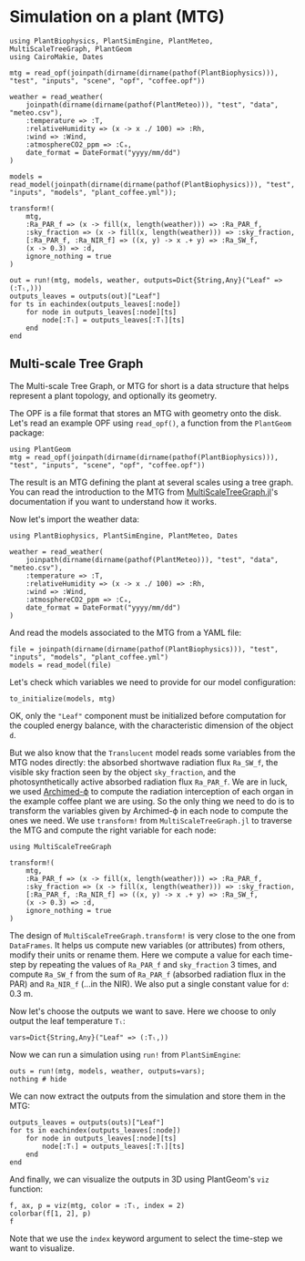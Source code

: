 # Simulation on a plant (MTG)

```@setup usepkg
using PlantBiophysics, PlantSimEngine, PlantMeteo, MultiScaleTreeGraph, PlantGeom
using CairoMakie, Dates

mtg = read_opf(joinpath(dirname(dirname(pathof(PlantBiophysics))), "test", "inputs", "scene", "opf", "coffee.opf"))

weather = read_weather(
    joinpath(dirname(dirname(pathof(PlantMeteo))), "test", "data", "meteo.csv"),
    :temperature => :T,
    :relativeHumidity => (x -> x ./ 100) => :Rh,
    :wind => :Wind,
    :atmosphereCO2_ppm => :Cₐ,
    date_format = DateFormat("yyyy/mm/dd")
)

models = read_model(joinpath(dirname(dirname(pathof(PlantBiophysics))), "test", "inputs", "models", "plant_coffee.yml"));

transform!(
    mtg,
    :Ra_PAR_f => (x -> fill(x, length(weather))) => :Ra_PAR_f,
    :sky_fraction => (x -> fill(x, length(weather))) => :sky_fraction,
    [:Ra_PAR_f, :Ra_NIR_f] => ((x, y) -> x .+ y) => :Ra_SW_f,
    (x -> 0.3) => :d,
    ignore_nothing = true
)

out = run!(mtg, models, weather, outputs=Dict{String,Any}("Leaf" => (:Tₗ,)))
outputs_leaves = outputs(out)["Leaf"]
for ts in eachindex(outputs_leaves[:node])
    for node in outputs_leaves[:node][ts]
        node[:Tₗ] = outputs_leaves[:Tₗ][ts]
    end
end
```

## Multi-scale Tree Graph

The Multi-scale Tree Graph, or MTG for short is a data structure that helps represent a plant topology, and optionally its geometry.

The OPF is a file format that stores an MTG with geometry onto the disk. Let's read an example OPF using `read_opf()`, a function from the `PlantGeom` package:

```@example usepkg
using PlantGeom
mtg = read_opf(joinpath(dirname(dirname(pathof(PlantBiophysics))), "test", "inputs", "scene", "opf", "coffee.opf"))
```

The result is an MTG defining the plant at several scales using a tree graph. You can read the introduction to the MTG from [MultiScaleTreeGraph.jl](https://vezy.github.io/MultiScaleTreeGraph.jl/stable/the_mtg/mtg_concept/)'s documentation if you want to understand how it works.

Now let's import the weather data:

```@example usepkg
using PlantBiophysics, PlantSimEngine, PlantMeteo, Dates

weather = read_weather(
    joinpath(dirname(dirname(pathof(PlantMeteo))), "test", "data", "meteo.csv"),
    :temperature => :T,
    :relativeHumidity => (x -> x ./ 100) => :Rh,
    :wind => :Wind,
    :atmosphereCO2_ppm => :Cₐ,
    date_format = DateFormat("yyyy/mm/dd")
)
```

And read the models associated to the MTG from a YAML file:

```@example usepkg
file = joinpath(dirname(dirname(pathof(PlantBiophysics))), "test", "inputs", "models", "plant_coffee.yml")
models = read_model(file)
```

Let's check which variables we need to provide for our model configuration:

```@example usepkg
to_initialize(models, mtg)
```

OK, only the `"Leaf"` component must be initialized before computation for the coupled energy balance, with the characteristic dimension of the object `d`.

But we also know that the `Translucent` model reads some variables from the MTG nodes directly: the absorbed shortwave radiation flux `Ra_SW_f`, the visible sky fraction seen by the object `sky_fraction`, and the photosynthetically active absorbed radiation flux `Ra_PAR_f`. We are in luck, we used [Archimed-ϕ](https://archimed-platform.github.io/archimed-phys-user-doc/) to compute the radiation interception of each organ in the example coffee plant we are using. So the only thing we need to do is to transform the variables given by Archimed-ϕ in each node to compute the ones we need. We use `transform!` from `MultiScaleTreeGraph.jl` to traverse the MTG and compute the right variable for each node:

```@example usepkg
using MultiScaleTreeGraph

transform!(
    mtg,
    :Ra_PAR_f => (x -> fill(x, length(weather))) => :Ra_PAR_f,
    :sky_fraction => (x -> fill(x, length(weather))) => :sky_fraction,
    [:Ra_PAR_f, :Ra_NIR_f] => ((x, y) -> x .+ y) => :Ra_SW_f,
    (x -> 0.3) => :d,
    ignore_nothing = true
)
```

The design of `MultiScaleTreeGraph.transform!` is very close to the one from `DataFrames`. It helps us compute new variables (or attributes) from others, modify their units or rename them. Here we compute a value for each time-step by repeating the values of `Ra_PAR_f` and `sky_fraction` 3 times, and compute `Ra_SW_f` from the sum of `Ra_PAR_f` (absorbed radiation flux in the PAR) and `Ra_NIR_f` (...in the NIR). We also put a single constant value for `d`: 0.3 m.

Now let's choose the outputs we want to save. Here we choose to only output the leaf temperature `Tₗ`:

```@example usepkg
vars=Dict{String,Any}("Leaf" => (:Tₗ,))
```

Now we can run a simulation using `run!` from `PlantSimEngine`:

```@example usepkg
outs = run!(mtg, models, weather, outputs=vars);
nothing # hide
```

We can now extract the outputs from the simulation and store them in the MTG:

```@example usepkg
outputs_leaves = outputs(outs)["Leaf"]
for ts in eachindex(outputs_leaves[:node])
    for node in outputs_leaves[:node][ts]
        node[:Tₗ] = outputs_leaves[:Tₗ][ts]
    end
end
```

And finally, we can visualize the outputs in 3D using PlantGeom's `viz` function:

```@example usepkg
f, ax, p = viz(mtg, color = :Tₗ, index = 2)
colorbar(f[1, 2], p)
f
```

Note that we use the `index` keyword argument to select the time-step we want to visualize.